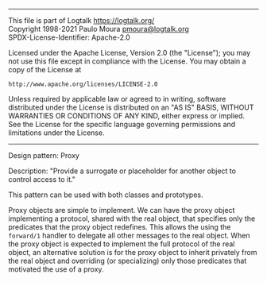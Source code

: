 ________________________________________________________________________

This file is part of Logtalk <https://logtalk.org/>  
Copyright 1998-2021 Paulo Moura <pmoura@logtalk.org>  
SPDX-License-Identifier: Apache-2.0

Licensed under the Apache License, Version 2.0 (the "License");
you may not use this file except in compliance with the License.
You may obtain a copy of the License at

    http://www.apache.org/licenses/LICENSE-2.0

Unless required by applicable law or agreed to in writing, software
distributed under the License is distributed on an "AS IS" BASIS,
WITHOUT WARRANTIES OR CONDITIONS OF ANY KIND, either express or implied.
See the License for the specific language governing permissions and
limitations under the License.
________________________________________________________________________


Design pattern:
	Proxy

Description:
	"Provide a surrogate or placeholder for another object to control
	access to it."

This pattern can be used with both classes and prototypes.

Proxy objects are simple to implement. We can have the proxy object
implementing a protocol, shared with the real object, that specifies
only the predicates that the proxy object redefines. This allows the
using the `forward/1` handler to delegate all other messages to the
real object. When the proxy object is expected to implement the full
protocol of the real object, an alternative solution is for the proxy
object to inherit privately from the real object and overriding (or
specializing) only those predicates that motivated the use of a proxy.

